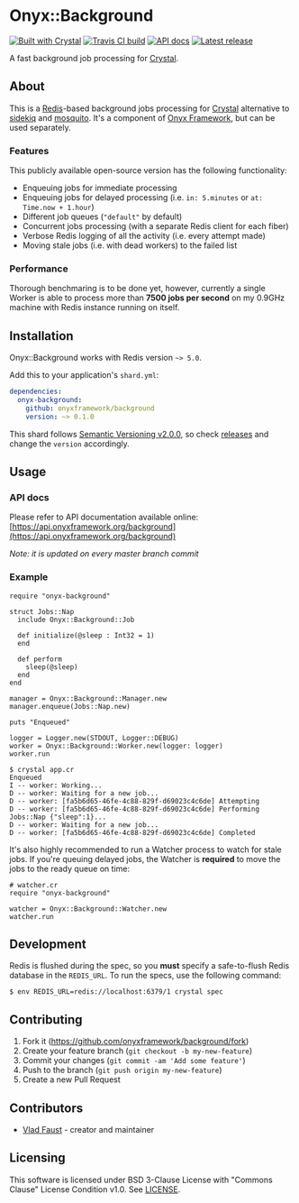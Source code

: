 # Onyx::Background

[![Built with Crystal](https://img.shields.io/badge/built%20with-crystal-000000.svg?style=flat-square)](https://crystal-lang.org)
[![Travis CI build](https://img.shields.io/travis/com/onyxframework/background/master.svg?style=flat-square)](https://travis-ci.com/onyxframework/background)
[![API docs](https://img.shields.io/badge/api_docs-online-brightgreen.svg?style=flat-square)](https://api.onyxframework.org/background)
[![Latest release](https://img.shields.io/github/release/onyxframework/background.svg?style=flat-square)](https://github.com/onyxframework/background/releases)

A fast background job processing for [Crystal](https://crystal-lang.org).

## About

This is a [Redis](https://redis.io)-based background jobs processing for [Crystal](https://crystal-lang.org) alternative to [sidekiq](https://github.com/mperham/sidekiq.cr) and [mosquito](https://github.com/robacarp/mosquito). It's a component of [Onyx Framework](https://github.com/onyxframework), but can be used separately.

### Features

This publicly available open-source version has the following functionality:

* Enqueuing jobs for immediate processing
* Enqueuing jobs for delayed processing (i.e. `in: 5.minutes` or `at: Time.now + 1.hour`)
* Different job queues (`"default"` by default)
* Concurrent jobs processing (with a separate Redis client for each fiber)
* Verbose Redis logging of all the activity (i.e. every attempt made)
* Moving stale jobs (i.e. with dead workers) to the failed list

### Performance

Thorough benchmaring is to be done yet, however, currently a single Worker is able to process more than **7500 jobs per second** on my 0.9GHz machine with Redis instance running on itself.

## Installation

Onyx::Background works with Redis version `~> 5.0`.

Add this to your application's `shard.yml`:

```yaml
dependencies:
  onyx-background:
    github: onyxframework/background
    version: ~> 0.1.0
```

This shard follows [Semantic Versioning v2.0.0](http://semver.org/), so check [releases](https://github.com/onyxframework/background/releases) and change the `version` accordingly.

## Usage

### API docs

Please refer to API documentation available online: [https://api.onyxframework.org/background](https://api.onyxframework.org/background)

*Note: it is updated on every master branch commit*

### Example

```crystal
require "onyx-background"

struct Jobs::Nap
  include Onyx::Background::Job

  def initialize(@sleep : Int32 = 1)
  end

  def perform
    sleep(@sleep)
  end
end

manager = Onyx::Background::Manager.new
manager.enqueue(Jobs::Nap.new)

puts "Enqueued"

logger = Logger.new(STDOUT, Logger::DEBUG)
worker = Onyx::Background::Worker.new(logger: logger)
worker.run
```

```console
$ crystal app.cr
Enqueued
I -- worker: Working...
D -- worker: Waiting for a new job...
D -- worker: [fa5b6d65-46fe-4c88-829f-d69023c4c6de] Attempting
D -- worker: [fa5b6d65-46fe-4c88-829f-d69023c4c6de] Performing Jobs::Nap {"sleep":1}...
D -- worker: Waiting for a new job...
D -- worker: [fa5b6d65-46fe-4c88-829f-d69023c4c6de] Completed
```

It's also highly recommended to run a Watcher process to watch for stale jobs. If you're queuing delayed jobs, the Watcher is **required** to move the jobs to the ready queue on time:

```crystal
# watcher.cr
require "onyx-background"

watcher = Onyx::Background::Watcher.new
watcher.run
```

## Development

Redis is flushed during the spec, so you **must** specify a safe-to-flush Redis database in the `REDIS_URL`. To run the specs, use the following command:

```console
$ env REDIS_URL=redis://localhost:6379/1 crystal spec
```

## Contributing

1. Fork it (<https://github.com/onyxframework/background/fork>)
2. Create your feature branch (`git checkout -b my-new-feature`)
3. Commit your changes (`git commit -am 'Add some feature'`)
4. Push to the branch (`git push origin my-new-feature`)
5. Create a new Pull Request


## Contributors

- [Vlad Faust](https://github.com/vladfaust) - creator and maintainer

## Licensing

This software is licensed under BSD 3-Clause License with "Commons Clause" License Condition v1.0. See [LICENSE](LICENSE).

